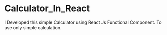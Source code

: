 # Calculator_In_React
I Developed this simple Calculator using React Js Functional Component. To use only simple calculation.
